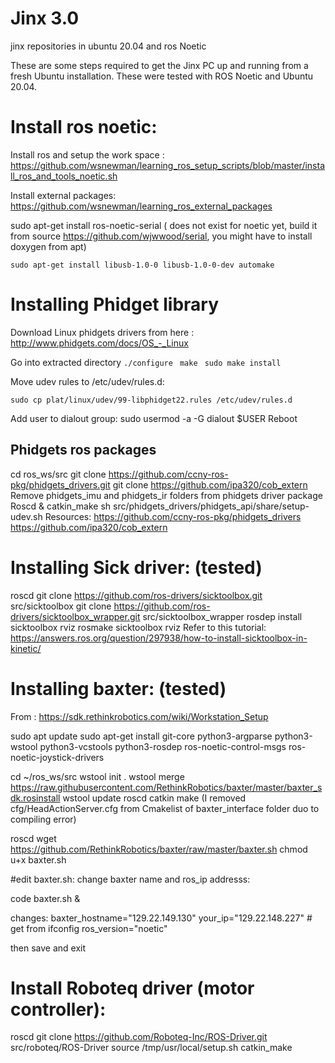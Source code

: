 # Jinx 3.0
jinx repositories in ubuntu 20.04 and ros Noetic

These are some steps required to get the Jinx PC up and running from a fresh Ubuntu installation. These were tested with ROS Noetic and Ubuntu 20.04. 

# Install ros noetic:

Install ros and setup the work space :
https://github.com/wsnewman/learning_ros_setup_scripts/blob/master/install_ros_and_tools_noetic.sh

Install external packages:
https://github.com/wsnewman/learning_ros_external_packages

sudo apt-get install ros-noetic-serial ( does not exist for noetic yet, build it from source https://github.com/wjwwood/serial, you might have to install doxygen from apt)


``sudo apt-get install libusb-1.0-0 libusb-1.0-0-dev automake ``

# Installing Phidget library

Download Linux phidgets drivers from here : 
http://www.phidgets.com/docs/OS_-_Linux

Go into extracted directory 
``./configure ``
``make ``
``sudo make install ``

Move udev rules to /etc/udev/rules.d:

``sudo cp plat/linux/udev/99-libphidget22.rules /etc/udev/rules.d``



Add user to dialout group:
sudo usermod -a -G dialout $USER
Reboot 

## Phidgets ros packages
cd ros_ws/src
git clone https://github.com/ccny-ros-pkg/phidgets_drivers.git
git clone https://github.com/ipa320/cob_extern
Remove phidgets_imu and phidgets_ir folders from phidgets driver package
Roscd & catkin_make
sh src/phidgets_drivers/phidgets_api/share/setup-udev.sh
Resources:
https://github.com/ccny-ros-pkg/phidgets_drivers
https://github.com/ipa320/cob_extern


# Installing Sick driver: (tested)

roscd
git clone https://github.com/ros-drivers/sicktoolbox.git src/sicktoolbox
git clone https://github.com/ros-drivers/sicktoolbox_wrapper.git src/sicktoolbox_wrapper
rosdep install sicktoolbox rviz
rosmake sicktoolbox rviz
Refer to this tutorial: https://answers.ros.org/question/297938/how-to-install-sicktoolbox-in-kinetic/ 

# Installing baxter: (tested)
From : https://sdk.rethinkrobotics.com/wiki/Workstation_Setup

sudo apt update 
sudo apt-get install git-core python3-argparse python3-wstool python3-vcstools python3-rosdep ros-noetic-control-msgs ros-noetic-joystick-drivers

cd ~/ros_ws/src
wstool init .
wstool merge https://raw.githubusercontent.com/RethinkRobotics/baxter/master/baxter_sdk.rosinstall
wstool update
roscd
catkin make
 (I removed cfg/HeadActionServer.cfg from Cmakelist of baxter_interface folder duo to compiling error)

roscd
wget https://github.com/RethinkRobotics/baxter/raw/master/baxter.sh
chmod u+x baxter.sh

#edit baxter.sh: change baxter name and ros_ip addresss:

code baxter.sh &

changes:
baxter_hostname="129.22.149.130"
your_ip="129.22.148.227"  # get from ifconfig 
ros_version="noetic"

then save and exit

# Install Roboteq driver (motor controller):

roscd
git clone https://github.com/Roboteq-Inc/ROS-Driver.git src/roboteq/ROS-Driver
source /tmp/usr/local/setup.sh
catkin_make
